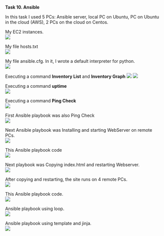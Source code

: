 **Task 10. Ansible**  

In this task I used 5 PCs: Ansible server, local PC on Ubuntu, PC on Ubuntu in the cloud (AWS), 2 PCs on the cloud on Centos.  

My EC2 instances.  
<img src="https://github.com/berkutov-stas/DevOps_online_Kiev_2021Q1/blob/main/m10/Task%201.1/ec2%20instances.png"> 

My file hosts.txt  
<img src="https://github.com/berkutov-stas/DevOps_online_Kiev_2021Q1/blob/main/m10/Task%201.1/ansible%20file%20hosts.png"> 

My file ansible.cfg. In it, I wrote a default interpreter for python.  
<img src="https://github.com/berkutov-stas/DevOps_online_Kiev_2021Q1/blob/main/m10/Task%201.1/ansible%20cfg%20file.png"> 

Executing a command **Inventory List** and **Inventory Graph**
<img src="https://github.com/berkutov-stas/DevOps_online_Kiev_2021Q1/blob/main/m10/Task%201.1/ansible%20inventory%20list.png"> 
<img src="https://github.com/berkutov-stas/DevOps_online_Kiev_2021Q1/blob/main/m10/Task%201.1/ansible%20inventory%20graph.png"> 

Executing a command **uptime**  
<img src="https://github.com/berkutov-stas/DevOps_online_Kiev_2021Q1/blob/main/m10/Task%201.1/ansible%20uptime.png">   

Executing a command **Ping Check**  
<img src="https://github.com/berkutov-stas/DevOps_online_Kiev_2021Q1/blob/main/m10/Task%201.1/ansible%20success%20ping%204%20pc%20ec2%20plus%20local.png">  

First Ansible playbook was also Ping Check  
<img src="https://github.com/berkutov-stas/DevOps_online_Kiev_2021Q1/blob/main/m10/Task%201.1/ansible%20playbook1.png"> 

Next Ansible playbook was Installing and starting WebServer on remote PCs.  
<img src="https://github.com/berkutov-stas/DevOps_online_Kiev_2021Q1/blob/main/m10/Task%201.1/ansible%20apache%20install.png"> 

This Ansible playbook code  
<img src="https://github.com/berkutov-stas/DevOps_online_Kiev_2021Q1/blob/main/m10/Task%201.1/apache%20install%20yml.png"> 

Next playbook was Copying index.html and restarting Webserver.  
<img src="https://github.com/berkutov-stas/DevOps_online_Kiev_2021Q1/blob/main/m10/Task%201.1/copying%20html.png"> 

After copying and restarting, the site runs on 4 remote PCs.  
<img src="https://github.com/berkutov-stas/DevOps_online_Kiev_2021Q1/blob/main/m10/Task%201.1/ansible%204%20sites%20running.png"> 

This Ansible playbook code.  
<img src="https://github.com/berkutov-stas/DevOps_online_Kiev_2021Q1/blob/main/m10/Task%201.1/html%20copy%20yml.png"> 

Ansible playbook using loop.  
<img src="https://github.com/berkutov-stas/DevOps_online_Kiev_2021Q1/blob/main/m10/Task%201.1/playbook_loop.png"> 

Ansible playbook using template and jinja.  
<img src="https://github.com/berkutov-stas/DevOps_online_Kiev_2021Q1/blob/main/m10/Task%201.1/ansible%20template.png"> 
